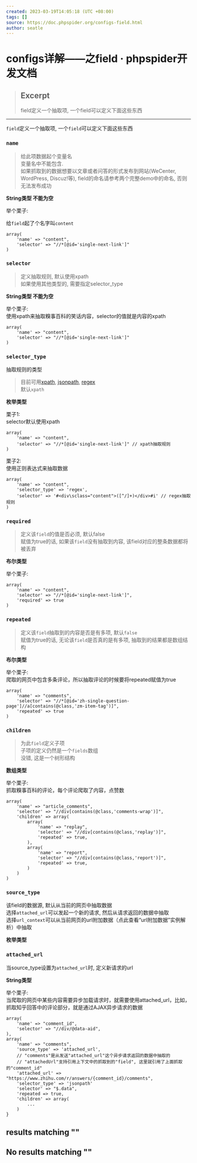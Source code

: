 ```yaml
---
created: 2023-03-19T14:05:18 (UTC +08:00)
tags: []
source: https://doc.phpspider.org/configs-field.html
author: seatle
---
```


# configs详解——之field · phpspider开发文档

> ## Excerpt
> field定义一个抽取项, 一个field可以定义下面这些东西

---
`field`定义一个抽取项, 一个`field`可以定义下面这些东西

### `name`

> 给此项数据起个变量名  
> 变量名中不能包含.  
> 如果抓取到的数据想要以文章或者问答的形式发布到网站(WeCenter,  
> WordPress, Discuz!等), field的命名请参考两个完整demo中的命名, 否则无法发布成功

**String类型 不能为空**

举个栗子:

给`field`起了个名字叫`content`

```
array(
    'name' => "content",
    'selector' => "//*[@id='single-next-link']"
)
```

### `selector`

> 定义抽取规则, 默认使用xpath  
> 如果使用其他类型的, 需要指定selector\_type

**String类型 不能为空**

举个栗子:  
使用xpath来抽取糗事百科的笑话内容，selector的值就是内容的xpath

```
array(
    'name' => "content",
    'selector' => "//*[@id='single-next-link']"
)
```

### `selector_type`

抽取规则的类型

> 目前可用[xpath](http://www.w3school.com.cn/xpath/index.asp), [jsonpath](http://www.cnblogs.com/draem0507/p/5111002.html), [regex](http://www.runoob.com/regexp/regexp-tutorial.html)  
> 默认`xpath`

**枚举类型**

栗子1:  
selector默认使用xpath

```
array(
    'name' => "content",
    'selector' => "//*[@id='single-next-link']" // xpath抽取规则
)
```

栗子2:  
使用正则表达式来抽取数据

```
array(
    'name' => "content",
    'selector_type' => 'regex',
    'selector' => '#<div\sclass="content">([^/]+)</div>#i' // regex抽取规则
)
```

### `required`

> 定义该`field`的值是否必须, 默认false  
> 赋值为true的话, 如果该`field`没有抽取到内容, 该field对应的整条数据都将被丢弃

**布尔类型**

举个栗子:

```
array(
    'name' => "content",
    'selector' => "//*[@id='single-next-link']",
    'required' => true
)
```

### `repeated`

> 定义该`field`抽取到的内容是否是有多项, 默认`false`  
> 赋值为true的话, 无论该`field`是否真的是有多项, 抽取到的结果都是数组结构

**布尔类型**

举个栗子:  
爬取的网页中包含多条评论，所以抽取评论的时候要将repeated赋值为true

```
array(
    'name' => "comments",
    'selector' => "//*[@id='zh-single-question-page']//a[contains(@class,'zm-item-tag')]",
    'repeated' => true
)
```

### `children`

> 为此`field`定义子项  
> 子项的定义仍然是一个`fields`数组  
> 没错, 这是一个树形结构

**数组类型**

举个栗子:  
抓取糗事百科的评论，每个评论爬取了内容，点赞数

```
array(
    'name' => "article_comments",
    'selector' => "//div[contains(@class,'comments-wrap')]",
    'children' => array(
        array(
            'name' => "replay",
            'selector' => "//div[contains(@class,'replay')]",
            'repeated' => true,
        ),
        array(
            'name' => "report",
            'selector' => "//div[contains(@class,'report')]",
            'repeated' => true,
        )
    )
)
```

### `source_type`

该field的数据源, 默认从当前的网页中抽取数据  
选择`attached_url`可以发起一个新的请求, 然后从请求返回的数据中抽取  
选择`url_context`可以从当前网页的url附加数据（点此查看“url附加数据”实例解析）中抽取

**枚举类型**

### `attached_url`

当source\_type设置为`attached_url`时, 定义新请求的url

**String类型**

举个栗子:  
当爬取的网页中某些内容需要异步加载请求时，就需要使用attached\_url，比如，抓取知乎回答中的评论部分，就是通过AJAX异步请求的数据

```
array(
    'name' => "comment_id",
    'selector' => "//div/@data-aid",
),
array(
    'name' => "comments",
    'source_type' => 'attached_url',
    // "comments"是从发送"attached_url"这个异步请求返回的数据中抽取的
    // "attachedUrl"支持引用上下文中的抓取到的"field", 这里就引用了上面抓取的"comment_id"
    'attached_url' => "https://www.zhihu.com/r/answers/{comment_id}/comments",
    'selector_type' => 'jsonpath'
    'selector' => "$.data",
    'repeated => true,
    'children' => array(
        ...
    )
}
```

## results matching ""

## No results matching ""
